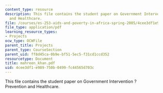 ```yaml
---
content_type: resource
description: This file contains the student paper on Government Intervention ? Prevention
  and Healthcare.
file: /courses/es-253-aids-and-poverty-in-africa-spring-2005/4cee3df1e989750b0499fc44565d703c_mahreen_khan.pdf
file_type: application/pdf
learning_resource_types:
- Projects
ocw_type: OCWFile
parent_title: Projects
parent_type: CourseSection
parent_uid: ff8d45ca-0b9e-bf51-5ec5-f31cd1ccd352
resourcetype: Document
title: mahreen_khan.pdf
uid: 4cee3df1-e989-750b-0499-fc44565d703c
---
```

This file contains the student paper on Government Intervention ? Prevention and Healthcare.

